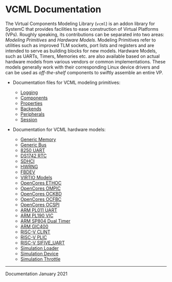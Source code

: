 # VCML Documentation
The Virtual Components Modeling Library (`vcml`) is an addon library for SystemC
that provides facilities to ease construction of Virtual Platforms (VPs).
Roughly speaking, its contributions can be separated into two areas:
*Modeling Primitives* and *Hardware Models*. Modeling Primitives refer to
utilities such as improved TLM sockets, port lists and registers and are 
intended to serve as building blocks for new models.
Hardware Models, such as UARTs, Timers, Memories etc. are also available
based on actual hardware models from various vendors or common implementations.
These models generally work with their corresponding Linux device drivers and
can be used as *off-the-shelf* components to swiftly assemble an entire VP.

* Documentation files for VCML modeling primitives:
  * [Logging](logging.md)
  * [Components](components.md)
  * [Properties](properties.md)
  * [Backends](backends.md)
  * [Peripherals](peripherals.md)
  * [Session](session.md)

* Documentation for VCML hardware models:
  * [Generic Memory](models/generic_mem.md)
  * [Generic Bus](models/generic_bus.md)
  * [8250 UART](models/uart8250.md)
  * [DS1742 RTC](models/rtc1742.md)
  * [SDHCI](models/sdhci.md)
  * [HWRNG](models/hwrng.md)
  * [FBDEV](models/fbdev.md)
  * [VIRTIO Models](models/virtio.md)
  * [OpenCores ETHOC](models/oc_ethoc.md)
  * [OpenCores OMPIC](models/oc_ompic.md)
  * [OpenCores OCKBD](models/oc_ockbd.md)
  * [OpenCores OCFBC](models/oc_ocfbc.md)
  * [OpenCores OCSPI](models/oc_ocspi.md)
  * [ARM PL011 UART](models/arm_pl011.md)
  * [ARM PL190 VIC](models/arm_pl190.md)
  * [ARM SP804 Dual Timer](models/arm_sp804.md)
  * [ARM GIC400](models/arm_gic400.md)
  * [RISC-V CLINT](models/riscv_clint.md)
  * [RISC-V PLIC](models/riscv_plic.md)
  * [RISC-V SIFIVE_UART](models/sifive_uart.md)
  * [Simulation Loader](models/meta_loader.md)
  * [Simulation Device](models/meta_simdev.md)
  * [Simulation Throttle](models/meta_throttle.md)

----
Documentation January 2021
